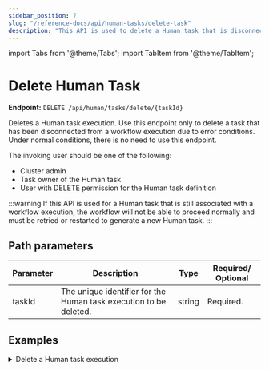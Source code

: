 ```yaml
---
sidebar_position: 7
slug: "/reference-docs/api/human-tasks/delete-task"
description: "This API is used to delete a Human task that is disconnected from a workflow due to error conditions."
---
```


import Tabs from '@theme/Tabs';
import TabItem from '@theme/TabItem';

# Delete Human Task

**Endpoint:** `DELETE /api/human/tasks/delete/{taskId}`

Deletes a Human task execution. Use this endpoint only to delete a task that has been disconnected from a workflow execution due to error conditions. Under normal conditions, there is no need to use this endpoint.

The invoking user should be one of the following:
* Cluster admin
* Task owner of the Human task
* User with DELETE permission for the Human task definition

:::warning
If this API is used for a Human task that is still associated with a workflow execution, the workflow will not be able to proceed normally and must be retried or restarted to generate a new Human task.
:::


## Path parameters

| Parameter  | Description | Type | Required/ Optional |
| ---------- | ----------- | ---- | ----------------- |
| taskId | The unique identifier for the Human task execution to be deleted. | string | Required. |

## Examples

<details><summary>Delete a Human task execution</summary>

**Request**

``` shell
curl -X 'DELETE' \
  'https://<YOUR_CLUSTER>/api/human/tasks/delete/7f49e3c7-ce62-11ef-a89d-86a819bd92bf' \
  -H 'accept: */*' \
  -H 'X-Authorization: <TOKEN>'
```

**Response**

Returns 200 OK, indicating that the Human task execution has been deleted.

</details>